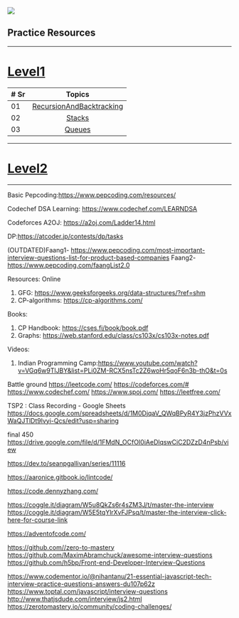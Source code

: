 ![](https://visitor-badge.glitch.me/badge?page_id=spartan4cs.cp)

## Practice Resources

---

# [Level1](2.Pepcoding/TSP2/Level1.md)

| # Sr |                                        Topics                                        |
| ---- | :----------------------------------------------------------------------------------: |
| 01   | [RecursionAndBacktracking](2.Pepcoding/TSP2/Level1.md/#recursionandbacktracking-pdf) |
| 02   |                   [Stacks](2.Pepcoding/TSP2/Level1.md/#stacks-pdf)                   |
| 03   |                  [Queues](/2.Pepcoding/TSP2/Level1.md/#queues-pfd)                   |

---

# [Level2](2.Pepcoding/TSP2/Level2.md)

---

Basic Pepcoding:https://www.pepcoding.com/resources/

Codechef DSA Learning: https://www.codechef.com/LEARNDSA

Codeforces A2OJ: https://a2oj.com/Ladder14.html

DP:https://atcoder.jp/contests/dp/tasks

(OUTDATED)Faang1- https://www.pepcoding.com/most-important-interview-questions-list-for-product-based-companies
Faang2- https://www.pepcoding.com/faangList2.0

Resources:
Online

1. GFG: https://www.geeksforgeeks.org/data-structures/?ref=shm
2. CP-algorithms: https://cp-algorithms.com/

Books:

1. CP Handbook: https://cses.fi/book/book.pdf
2. Graphs: https://web.stanford.edu/class/cs103x/cs103x-notes.pdf

Videos:

1. Indian Programming Camp:https://www.youtube.com/watch?v=VGq6w9TlJBY&list=PLi0ZM-RCX5nsTc2Z6woHr5qoF6n3b-thO&t=0s

Battle ground
https://leetcode.com/
https://codeforces.com/#
https://www.codechef.com/
https://www.spoj.com/
https://leetfree.com/

TSP2 : Class Recording - Google Sheets
https://docs.google.com/spreadsheets/d/1M0DjqaV_QWqBPyR4Y3jzPhzVVxWaQJTlDt9lvyi-Qcs/edit?usp=sharing

final 450
https://drive.google.com/file/d/1FMdN_OCfOI0iAeDlqswCiC2DZzD4nPsb/view

https://dev.to/seanpgallivan/series/11116

https://aaronice.gitbook.io/lintcode/

https://code.dennyzhang.com/

https://coggle.it/diagram/W5u8QkZs6r4sZM3J/t/master-the-interview
https://coggle.it/diagram/W5E5tqYlrXvFJPsq/t/master-the-interview-click-here-for-course-link

https://adventofcode.com/

https://github.com//zero-to-mastery
https://github.com/MaximAbramchuck/awesome-interview-questions
https://github.com/h5bp/Front-end-Developer-Interview-Questions

https://www.codementor.io/@nihantanu/21-essential-javascript-tech-interview-practice-questions-answers-du107p62z
https://www.toptal.com/javascript/interview-questions
http://www.thatjsdude.com/interview/js2.html
https://zerotomastery.io/community/coding-challenges/

